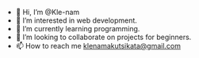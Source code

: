- 👋 Hi, I’m @Kle-nam
- 👀 I’m interested in web development.
- 🌱 I’m currently learning programming.
- 💞️ I’m looking to collaborate on projects for beginners.
- 📫 How to reach me klenamakutsikata@gmail.com

<!---
Kle-nam/Kle-nam is a ✨ special ✨ repository because its `README.md` (this file) appears on your GitHub profile.
You can click the Preview link to take a look at your changes.
--->
